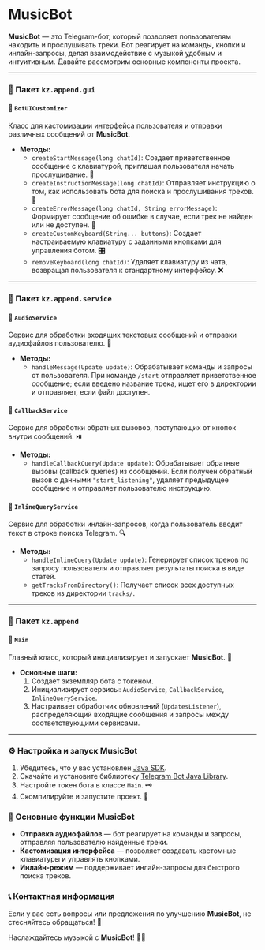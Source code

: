 # MusicBot

**MusicBot** — это Telegram-бот, который позволяет пользователям находить и прослушивать треки. Бот реагирует на команды, кнопки и инлайн-запросы, делая взаимодействие с музыкой удобным и интуитивным. Давайте рассмотрим основные компоненты проекта.

---

### 📁 Пакет `kz.append.gui`

#### 📌 `BotUICustomizer`
Класс для кастомизации интерфейса пользователя и отправки различных сообщений от **MusicBot**.

- **Методы:**
  - `createStartMessage(long chatId)`: Создает приветственное сообщение с клавиатурой, приглашая пользователя начать прослушивание. 💬
  - `createInstructionMessage(long chatId)`: Отправляет инструкцию о том, как использовать бота для поиска и прослушивания треков. 📑
  - `createErrorMessage(long chatId, String errorMessage)`: Формирует сообщение об ошибке в случае, если трек не найден или не доступен. 🚫
  - `createCustomKeyboard(String... buttons)`: Создает настраиваемую клавиатуру с заданными кнопками для управления ботом. 🎛️
  - `removeKeyboard(long chatId)`: Удаляет клавиатуру из чата, возвращая пользователя к стандартному интерфейсу. ❌

---

### 📁 Пакет `kz.append.service`

#### 📌 `AudioService`
Сервис для обработки входящих текстовых сообщений и отправки аудиофайлов пользователю. 🎵

- **Методы:**
  - `handleMessage(Update update)`: Обрабатывает команды и запросы от пользователя. При команде `/start` отправляет приветственное сообщение; если введено название трека, ищет его в директории и отправляет, если файл доступен. 

#### 📌 `CallbackService`
Сервис для обработки обратных вызовов, поступающих от кнопок внутри сообщений. ⏯️

- **Методы:**
  - `handleCallbackQuery(Update update)`: Обрабатывает обратные вызовы (callback queries) из сообщений. Если получен обратный вызов с данными `"start_listening"`, удаляет предыдущее сообщение и отправляет пользователю инструкцию.

#### 📌 `InlineQueryService`
Сервис для обработки инлайн-запросов, когда пользователь вводит текст в строке поиска Telegram. 🔍

- **Методы:**
  - `handleInlineQuery(Update update)`: Генерирует список треков по запросу пользователя и отправляет результаты поиска в виде статей.
  - `getTracksFromDirectory()`: Получает список всех доступных треков из директории `tracks/`.

---

### 📁 Пакет `kz.append`

#### 📌 `Main`
Главный класс, который инициализирует и запускает **MusicBot**. 🚀

- **Основные шаги:**
  1. Создает экземпляр бота с токеном.
  2. Инициализирует сервисы: `AudioService`, `CallbackService`, `InlineQueryService`.
  3. Настраивает обработчик обновлений (`UpdatesListener`), распределяющий входящие сообщения и запросы между соответствующими сервисами.

---

### ⚙️ Настройка и запуск **MusicBot**

1. Убедитесь, что у вас установлен [Java SDK](https://www.oracle.com/java/technologies/javase-jdk11-downloads.html).
2. Скачайте и установите библиотеку [Telegram Bot Java Library](https://github.com/pengrad/java-telegram-bot-api).
3. Настройте токен бота в классе `Main`. 🗝️
4. Скомпилируйте и запустите проект. 🏁

### 🎯 Основные функции **MusicBot**

- **Отправка аудиофайлов** — бот реагирует на команды и запросы, отправляя пользователю найденные треки.
- **Кастомизация интерфейса** — позволяет создавать кастомные клавиатуры и управлять кнопками.
- **Инлайн-режим** — поддерживает инлайн-запросы для быстрого поиска треков.

### 📞 Контактная информация

Если у вас есть вопросы или предложения по улучшению **MusicBot**, не стесняйтесь обращаться! 📧

Наслаждайтесь музыкой с **MusicBot**! 🎵✨

